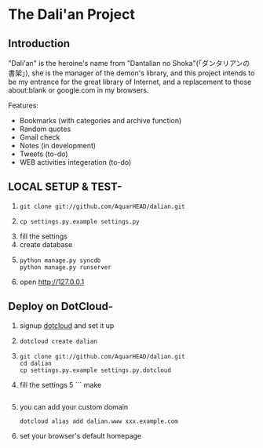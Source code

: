The Dali'an Project
=====

Introduction
-----

"Dali'an" is the heroine's name from "Dantalian no Shoka"(「ダンタリアンの書架」),
she is the manager of the demon's library, and this project intends to be my
entrance for the great library of Internet, and a replacement to those
about:blank or google.com in my browsers.

Features:
- Bookmarks (with categories and archive function)
- Random quotes
- Gmail check
- Notes (in development)
- Tweets (to-do)
- WEB activities integeration (to-do)

LOCAL SETUP & TEST-
-----

1. 	```
	git clone git://github.com/AquarHEAD/dalian.git
	```
2. 	```
	cp settings.py.example settings.py
	```
3. 	fill the settings
4. 	create database
5. 	```
	python manage.py syncdb
	python manage.py runserver
	```
6. 	open http://127.0.0.1

Deploy on DotCloud-
-----

1. 	signup [dotcloud](https://www.dotcloud.com/) and set it up
2. 	```
	dotcloud create dalian
	```
3. 	```
	git clone git://github.com/AquarHEAD/dalian.git
	cd dalian
	cp settings.py.example settings.py.dotcloud
	```
4. 	fill the settings
5 	```
	make
	```
6. 	you can add your custom domain
	```
	dotcloud alias add dalian.www xxx.example.com
	```
7.	set your browser's default homepage
